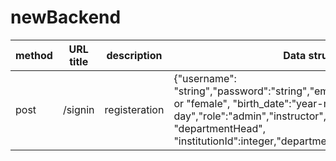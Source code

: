 # newBackend
|method|URL title|description|Data structure|
|------|---------|-----------|--------------|
|post| /signin|registeration|{"username": "string","password":"string","email":"string","gender":"male" or "female", "birth_date":"year-month-day","role":"admin","instructor","student" or "departmentHead", "institutionId":integer,"departmentId":integer}